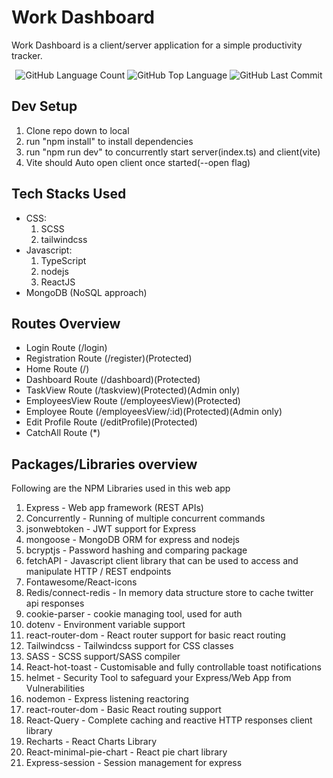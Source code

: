 # Work Dashboard

Work Dashboard is a client/server application for a simple productivity tracker.
<div align=center>
<img alt="GitHub Language Count" src="https://img.shields.io/github/languages/count/abishekdevendran/workDashboard" />
<img alt="GitHub Top Language" src="https://img.shields.io/github/languages/top/abishekdevendran/workDashboard" />
<img alt="GitHub Last Commit" src="https://img.shields.io/github/last-commit/abishekdevendran/workDashboard" />
</div>

## Dev Setup

<ol>
    <li>Clone repo down to local
    <li>run "npm install" to install dependencies
    <li>run "npm run dev" to concurrently start server(index.ts) and client(vite)
    <li> Vite should Auto open client once started(--open flag)
</ol>

## Tech Stacks Used

<ul>
    <li>CSS:
    <ol>
        <li>SCSS
        <li>tailwindcss
    </ol>
    <li>Javascript:
    <ol>
        <li>TypeScript
        <li>nodejs
        <li>ReactJS
    </ol>
    <li>MongoDB (NoSQL approach)
</ul>

## Routes Overview

<ul>
    <li>Login Route (/login)
    <li>Registration Route (/register)(Protected)
    <li>Home Route (/)
    <li>Dashboard Route (/dashboard)(Protected)
    <li>TaskView Route (/taskview)(Protected)(Admin only)
    <li>EmployeesView Route (/employeesView)(Protected)
    <li>Employee Route (/employeesView/:id)(Protected)(Admin only)
    <li>Edit Profile Route (/editProfile)(Protected)
    <li>CatchAll Route (*)
</ul>

## Packages/Libraries overview

Following are the NPM Libraries used in this web app
<ol>
    <li>Express - Web app framework (REST APIs)
    <li>Concurrently - Running of multiple concurrent commands
    <li>jsonwebtoken - JWT support for Express
    <li>mongoose - MongoDB ORM for express and nodejs
    <li>bcryptjs - Password hashing and comparing package
    <li>fetchAPI - Javascript client library that can be used to access and manipulate HTTP / REST endpoints
    <li>Fontawesome/React-icons
    <li>Redis/connect-redis - In memory data structure store to cache twitter api responses
    <li>cookie-parser - cookie managing tool, used for auth
    <li>dotenv - Environment variable support
    <li>react-router-dom - React router support for basic react routing
    <li>Tailwindcss - Tailwindcss support for CSS classes
    <li>SASS - SCSS support/SASS compiler
    <li>React-hot-toast - Customisable and fully controllable toast notifications
    <li>helmet - Security Tool to safeguard your Express/Web App from Vulnerabilities
    <li>nodemon - Express listening reactoring
    <li>react-router-dom - Basic React routing support
    <li>React-Query - Complete caching and reactive HTTP responses client library
    <li>Recharts - React Charts Library
    <li>React-minimal-pie-chart - React pie chart library
    <li>Express-session - Session management for express






